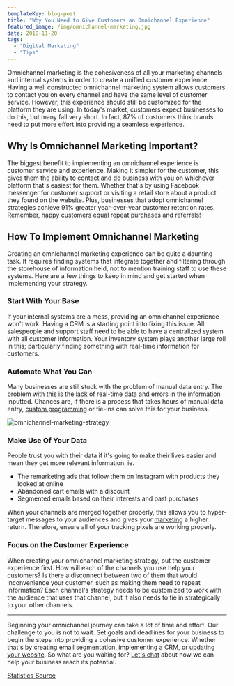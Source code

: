 ```yaml
---
templateKey: blog-post
title: "Why You Need to Give Customers an Omnichannel Experience"
featured_image: /img/omnichannel-marketing.jpg
date: 2018-11-20
tags:
  - "Digital Marketing"
  - "Tips"
---
```


Omnichannel marketing is the cohesiveness of all your marketing channels and internal systems in order to create a unified customer experience. Having a well constructed omnichannel marketing system allows customers to contact you on every channel and have the same level of customer service. However, this experience should still be customized for the platform they are using. In today's market, customers expect businesses to do this, but many fall very short. In fact, 87% of customers think brands need to put more effort into providing a seamless experience.

Why Is Omnichannel Marketing Important?
---------------------------------------

The biggest benefit to implementing an omnichannel experience is customer service and experience. Making it simpler for the customer, this gives them the ability to contact and do business with you on whichever platform that's easiest for them. Whether that's by using Facebook messenger for customer support or visiting a retail store about a product they found on the website. Plus, businesses that adopt omnichannel strategies achieve 91% greater year-over-year customer retention rates. Remember, happy customers equal repeat purchases and referrals!

How To Implement Omnichannel Marketing
--------------------------------------

Creating an omnichannel marketing experience can be quite a daunting task. It requires finding systems that integrate together and filtering through the storehouse of information held, not to mention training staff to use these systems. Here are a few things to keep in mind and get started when implementing your strategy.

### Start With Your Base

If your internal systems are a mess, providing an omnichannel experience won't work. Having a CRM is a starting point into fixing this issue. All salespeople and support staff need to be able to have a centralized system with all customer information. Your inventory system plays another large roll in this; particularly finding something with real-time information for customers.

### Automate What You Can

Many businesses are still stuck with the problem of manual data entry. The problem with this is the lack of real-time data and errors in the information inputted. Chances are, if there is a process that takes hours of manual data entry, [custom programming](https://graphicintuitions.com/services/programming/) or tie-ins can solve this for your business.

![omnichannel-marketing-strategy](/img/omnichannel-marketing-strategy.jpg)

### Make Use Of Your Data

People trust you with their data if it's going to make their lives easier and mean they get more relevant information. ie.

*   The remarketing ads that follow them on Instagram with products they looked at online
*   Abandoned cart emails with a discount
*   Segmented emails based on their interests and past purchases

When your channels are merged together properly, this allows you to hyper-target messages to your audiences and gives your [marketing](https://graphicintuitions.com/services/digital-marketing/) a higher return. Therefore, ensure all of your tracking pixels are working properly.

### Focus on the Customer Experience

When creating your omnichannel marketing strategy, put the customer experience first. How will each of the channels you use help your customers? Is there a disconnect between two of them that would inconvenience your customer, such as making them need to repeat information? Each channel's strategy needs to be customized to work with the audience that uses that channel, but it also needs to tie in strategically to your other channels.

* * *

Beginning your omnichannel journey can take a lot of time and effort. Our challenge to you is not to wait. Set goals and deadlines for your business to begin the steps into providing a cohesive customer experience. Whether that's by creating email segmentation, implementing a CRM, or [updating your website](https://graphicintuitions.com/services/web-design/). So what are you waiting for? [Let's chat](https://graphicintuitions.com/get-in-touch/) about how we can help your business reach its potential.

[Statistics Source ](https://www.v12data.com/blog/25-amazing-omnichannel-statistics-every-marketer-should-know/)